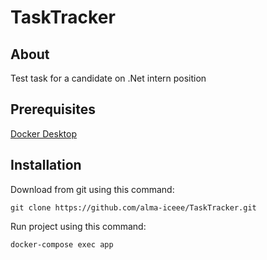 # TaskTracker

## About

Test task for a candidate on .Net intern position

## Prerequisites

[Docker Desktop](https://www.docker.com/products/docker-desktop/)

## Installation

Download from git using this command:

```
git clone https://github.com/alma-iceee/TaskTracker.git
```

Run project using this command:

```
docker-compose exec app
```
